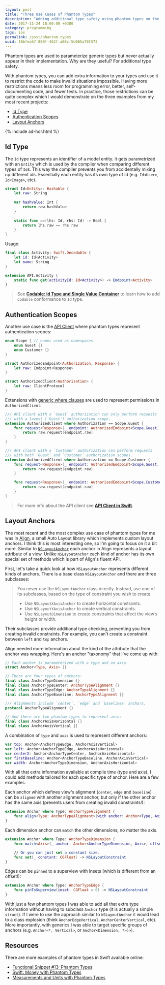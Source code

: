 ```yaml
---
layout: post
title: "Three Use Cases of Phantom Types"
description: "Adding additional type safety using phantom types on the examples"
date: 2017-11-24 18:00:00 +0300
category: programming
tags: ios
permalink: /post/phantom-types
uuid: f6bfea67-880f-462f-a08c-5b065a70f573
---
```


Phantom types are used to parameterize generic types but never actually appear in their implementation. Why are they useful? For additional type safety.

With phantom types, you can add extra information to your types and use it to restrict the code to make invalid situations impossible. Having more restrictions means less room for programming error, better, self-documenting code, and fewer tests. In practice, those restrictions can be quite complex which I would demonstrate on the three examples from my most recent projects:

- [Id Type](#id-type)
- [Authentication Scopes](#authentication-scopes)
- [Layout Anchors](#layout-anchors)

{% include ad-hor.html %}

## Id Type

The `Id` type represents an identifier of a model entity. It gets parametrized with an `Entity` which is used by the compiler when comparing different types of `Id`s. This way the compiler prevents you from accidentally mixing up different ids. Essentially each entity has its own type of id (e.g. `Id<User>`, `Id<Image>`, etc).

```swift
struct Id<Entity>: Hashable {
    let raw: String
        
    var hashValue: Int {
        return raw.hashValue
    }
    
    static func ==(lhs: Id, rhs: Id) -> Bool {
        return lhs.raw == rhs.raw
    }
}
```

Usage:

```swift
final class Activity: Swift.Decodable {
    let id: Id<Activity>
    let name: String
}

extension API.Activity {
    static func get(activityId: Id<Activity>) -> Endpoint<Activity>
}

```

> See [**Codable: Id Type and Single Value Container**](https://kean.github.io/post/codable-tips-and-tricks#2-id-type-and-a-single-value-container) to learn how to add `Codable` conformance to `Id` type.

## Authentication Scopes

Another use case is the <a href="{{ site.url }}/post/api-client">API Client</a> where phantom types represent authentication scopes:

```swift
enum Scope { // enums used as namespaces
    enum Guest {}
    enum Customer {}
}

struct AuthorizedEndpoint<Authorization, Response> {
    let raw: Endpoint<Response>
}

struct AuthorizedClient<Authorization> {
    let raw: ClientProtocol
}
```

Extensions with [generic where clauses](https://developer.apple.com/library/content/documentation/Swift/Conceptual/Swift_Programming_Language/Generics.html#//apple_ref/doc/uid/TP40014097-CH26-ID553) are used to represent permissions in `AuthorizedClient`:

```swift
/// API client with a `Guest` authorization can only perform requests
/// with a lowest (`Guest`) authorization scope.
extension AuthorizedClient where Authorization == Scope.Guest {
    func request<Response>(_ endpoint: AuthorizedEndpoint<Scope.Guest, Response>) -> Single<Response> {
        return raw.request(endpoint.raw)
    }
}

/// API client with a `Customer` authorization can perform requests
/// with both `Guest` and `Customer` authorization scopes.
extension AuthorizedClient where Authorization == Scope.Customer {
    func request<Response>(_ endpoint: AuthorizedEndpoint<Scope.Guest, Response>) -> Single<Response> {
        return raw.request(endpoint.raw)
    }

    func request<Response>(_ endpoint: AuthorizedEndpoint<Scope.Customer, Response>) -> Single<Response> {
        return raw.request(endpoint.raw)
    }
}
```

> For more info about the API client see <a href="{{ site.url }}/post/api-client">**API Client in Swift**</a>.


## Layout Anchors

The most recent and the most complex use case of phantom types for me was in [Align](https://github.com/kean/Align), a small Auto Layout library which implements custom layout anchors. I think this is most interesting one, so I'm going to focus on it a bit more. Similar to [`NSLayoutAnchor`](https://developer.apple.com/documentation/uikit/nslayoutanchor) each anchor in Align represents a layout attribute of a view. Unlike `NSLayoutAnchor` each kind of anchor has its own special set of methods which is part of Align's fluent API.

First, let's take a quick look at how `NSLayoutAnchor` represents different kinds of anchors. There is a base class `NSLayoutAnchor` and there are three subclasses:

> You never use the `NSLayoutAnchor` class directly. Instead, use one of its subclasses, based on the type of constraint you wish to create.
> - Use `NSLayoutXAxisAnchor` to create horizontal constraints.
> - Use `NSLayoutYAxisAnchor` to create vertical constraints.
> - Use `NSLayoutDimension` to create constraints that affect the view’s height or width.

Their subclasses provide additional type checking, preventing you from creating invalid constraints. For example, you can't create a constraint between `left` and `top` anchors.

Align needed more information about the kind of the attribute that the anchor was wrapping. Here's an anchor "taxonomy" that I've come up with:

```swift
// Each anchor is parameterized with a type and an axis.
struct Anchor<Type, Axis> {}

// There are four types of anchors:
final class AnchorTypeDimension {}
final class AnchorTypeCenter: AnchorTypeAlignment {}
final class AnchorTypeEdge: AnchorTypeAlignment {}
final class AnchorTypeBaseline: AnchorTypeAlignment {}

/// Alignments include `center`, `edge` and `baselines` anchors.
protocol AnchorTypeAlignment {}

// And there are two phantom types to represent axis:
final class AnchorAxisHorizontal {}
final class AnchorAxisVertical {}
```

A combination of `type` and `axis` is used to represent different anchors:

```swift
var top: Anchor<AnchorTypeEdge, AnchorAxisVertical>
var left: Anchor<AnchorTypeEdge, AnchorAxisHorizontal>
var centerX: Anchor<AnchorTypeCenter, AnchorAxisHorizontal>
var firstBaseline: Anchor<AnchorTypeBaseline, AnchorAxisVertical>
var width: Anchor<AnchorTypeDimension, AnchorAxisHorizontal>
```

With all that extra information available at compile time (type and axis), I could add methods tailored for each specific type of anchor. Here are a few examples.

Each anchor which defines view's alignment (`center`, `edge` and `baseline`) can be `aligned` with another alignment anchor, but only if the other anchor has the same axis (prevents users from creating invalid constraints!):

```swift
extension Anchor where Type: AnchorTypeAlignment {
    func align<Type: AnchorTypeAlignment>(with anchor: Anchor<Type, Axis>, offset: CGFloat = 0) -> NSLayoutConstraint
}
```

Each dimension anchor can `match` the other dimensions, no matter the axis.

```swift
extension Anchor where Type: AnchorTypeDimension {
    func match<Axis>(_ anchor: Anchor<AnchorTypeDimension, Axis>, offset: CGFloat = 0) -> NSLayoutConstraint

    // Or you can just set a constant size.
    func set(_ constant: CGFloat) -> NSLayoutConstraint
}
```

Edges can be `pinned` to a superview with insets (which is different from an offset!):

```swift
extension Anchor where Type: AnchorTypeEdge {
    func pinToSuperview(inset: CGFloat = 0) -> NSLayoutConstraint
}
```

With just a few phantom types I was able to add all that extra type information without having to subclass `Anchor` type (it is actually a simple `struct`). If I were to use the approach similar to `NSLayoutAnchor` it would lead to a class explosion (think `AnchorEdgeVertical`, `AnchorCenterVertical`, etc). More importantly, with generics I was able to target specific groups of anchors (e.g. `Anchor<*, Vertical>`, or `Anchor<Dimension, *>)>`).

## Resources

There are more examples of phantom types in Swift available online:

- [Functional Snippet #13: Phantom Types](https://www.objc.io/blog/2014/12/29/functional-snippet-13-phantom-types/)
- [Swift: Money with Phantom Types](https://www.natashatherobot.com/swift-money-phantom-types/)
- [Measurements and Units with Phantom Types](https://oleb.net/blog/2016/08/measurements-and-units-with-phantom-types/)
